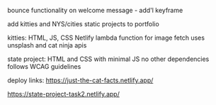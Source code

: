 bounce functionality on welcome message - add'l keyframe

add kitties and NYS/cities static projects to portfolio

kitties:
HTML, JS, CSS
Netlify lambda function for image fetch
uses unsplash and cat ninja apis


state project:
HTML and CSS with minimal JS
no other dependencies
follows WCAG guidelines

deploy links:
https://just-the-cat-facts.netlify.app/

https://state-project-task2.netlify.app/